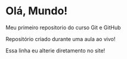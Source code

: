 # Olá, Mundo!
 Meu primeiro repositorio do curso Git e GitHub

Repositório criado durante uma aula ao vivo!

Essa linha eu alterie diretamento no site!
